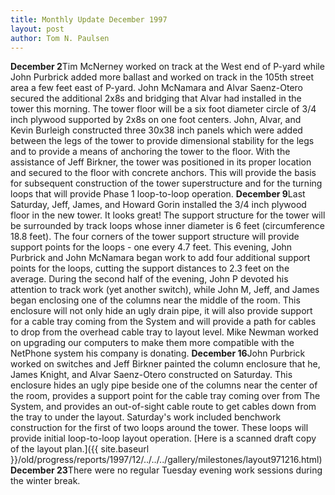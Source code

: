 ```yaml
---
title: Monthly Update December 1997 
layout: post
author: Tom N. Paulsen
---
```




 **December 2**Tim McNerney worked on track at the West end of P\-yard while John Purbrick added more ballast and worked on track in the 105th street area a few feet east of P\-yard.  John McNamara and Alvar Saenz\-Otero secured the additional 2x8s and bridging that Alvar had installed in the tower this morning. The tower floor will be a six foot diameter circle of 3/4 inch plywood supported by 2x8s on one foot centers. John, Alvar, and Kevin Burleigh constructed three 30x38 inch panels which were added between the legs of the tower to provide dimensional stability for the legs and to provide a means of anchoring the tower to the floor. With the assistance of Jeff Birkner, the tower was positioned in its proper location and secured to the floor with concrete anchors. This will provide the basis for subsequent construction of the tower superstructure and for the turning loops that will provide Phase 1 loop\-to\-loop operation. **December 9**Last Saturday, Jeff, James, and Howard Gorin installed the 3/4 inch plywood floor in the new tower. It looks great! The support structure for the tower will be surrounded by track loops whose inner diameter is 6 feet (circumference 18\.8 feet). The four corners of the tower support structure will provide support points for the loops \- one every 4\.7 feet. This evening, John Purbrick and John McNamara began work to add four additional support points for the loops, cutting the support distances to 2\.3 feet on the average.  During the second half of the evening, John P devoted his attention to track work (yet another switch), while John M, Jeff, and James began enclosing one of the columns near the middle of the room. This enclosure will not only hide an ugly drain pipe, it will also provide support for a cable tray coming from the System and will provide a path for cables to drop from the overhead cable tray to layout level.  Mike Newman worked on upgrading our computers to make them more compatible with the NetPhone system his company is donating. **December 16**John Purbrick worked on switches and Jeff Birkner painted the column enclosure that he, James Knight, and Alvar Saenz\-Otero constructed on Saturday. This enclosure hides an ugly pipe beside one of the columns near the center of the room, provides a support point for the cable tray coming over from The System, and provides an out\-of\-sight cable route to get cables down from the tray to under the layout. Saturday's work included benchwork construction for the first of two loops around the tower. These loops will provide initial loop\-to\-loop layout operation.  [Here is a scanned draft copy of the layout plan.]({{ site.baseurl }}/old/progress/reports/1997/12/../../../gallery/milestones/layout971216.html) **December 23**There were no regular Tuesday evening work sessions during the winter break.   